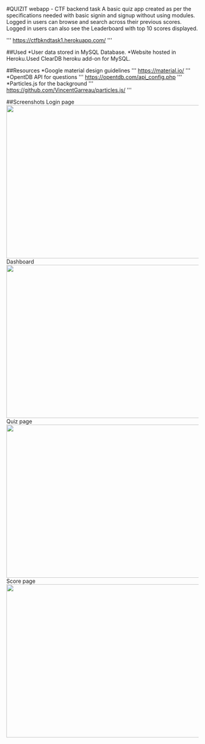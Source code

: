 #QUIZIT webapp - CTF backend task
A basic quiz app created as per the specifications needed with basic signin and signup without using modules.
Logged in users can browse and search across their previous scores.
Logged in users can also see the Leaderboard with top 10 scores displayed.

'''
https://ctfbkndtask1.herokuapp.com/
'''

##Used
*User data stored in MySQL Database.
*Website hosted in Heroku.Used ClearDB heroku add-on for MySQL.

##Resources
*Google material design guidelines
'''
https://material.io/
'''
*OpentDB API for questions
'''
https://opentdb.com/api_config.php
'''
*Particles.js for the background
'''
https://github.com/VincentGarreau/particles.js/
'''

##Screenshots
Login page<br/>
<img src="https://github.com/srikrishna98/quizit-webapp/assets/images/login_page.png" width="700" height="400">
<br/>Dashboard<br/>
<img src="https://github.com/srikrishna98/quizit-webapp/assets/images/dashboard.png" width="700" height="400">
<br/>Quiz page<br/>
<img src="https://github.com/srikrishna98/quizit-webapp/assets/images/quiz_page.png" width="700" height="400">
<br/>Score page<br/>
<img src="https://github.com/srikrishna98/quizit-webapp/assets/images/score.png" width="700" height="400">
<br/>